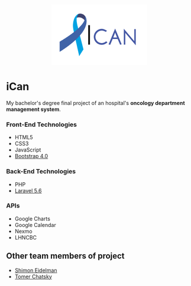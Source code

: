 <p align="center">
  <img src="front/images/logo.png">
</p>

# iCan
My bachelor's degree final project of an hospital's **oncology department management system**.

### Front-End Technologies
* HTML5
* CSS3
* JavaScript
* [Bootstrap 4.0](https://github.com/twbs/bootstrap)

### Back-End Technologies
* PHP
* [Laravel 5.6](https://github.com/laravel/laravel)

### APIs
* Google Charts
* Google Calendar
* Nexmo
* LHNCBC

## Other team members of project

* [Shimon Eidelman](https://il.linkedin.com/in/shimoneidelman)
* [Tomer Chatsky](https://il.linkedin.com/in/tomer-chatsky)
